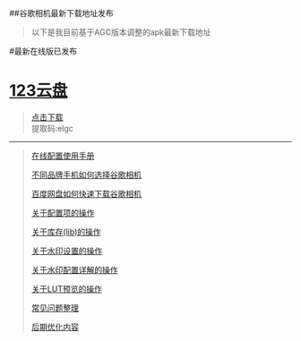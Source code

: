 ##谷歌相机最新下载地址发布
> 以下是我目前基于AGC版本调整的apk最新下载地址

<!--
> 百度链接

# [百度网盘](https://pan.baidu.com/s/1n39Z7bRpeArDuEAFFDpXcQ)
> [点击下载](https://pan.baidu.com/s/1n39Z7bRpeArDuEAFFDpXcQ)<br />
> 提取码:8k22

> 二维码

![二维码](https://s11.ax1x.com/2024/01/05/pix1cjJ.png)

-->
#最新在线版已发布
# [123云盘](https://www.123pan.com/s/B7cjVv-QcePv.html)
> [点击下载](https://www.123pan.com/s/B7cjVv-QcePv.html)<br />
> 提取码:elgc
> 
----
> [在线配置使用手册](./details.html?md=gcam101) 
> 
> [不同品牌手机如何选择谷歌相机](./details.html?md=gcam001) 
> 
> [百度网盘如何快速下载谷歌相机](./details.html?md=gcam002) 
> 
> [关于配置项的操作](./details.html?md=gcam003) 
>
> [关于库存(lib)的操作](./details.html?md=gcam004) 
>
> [关于水印设置的操作](./details.html?md=gcam005) 
>
> [关于水印配置详解的操作](./details.html?md=gcam006) 
>
> [关于LUT预览的操作](./details.html?md=gcam007) 
>
> [常见问题整理](./details.html?md=gcam900) 
>
> [后期优化内容](./details.html?md=gcam800) 
>

